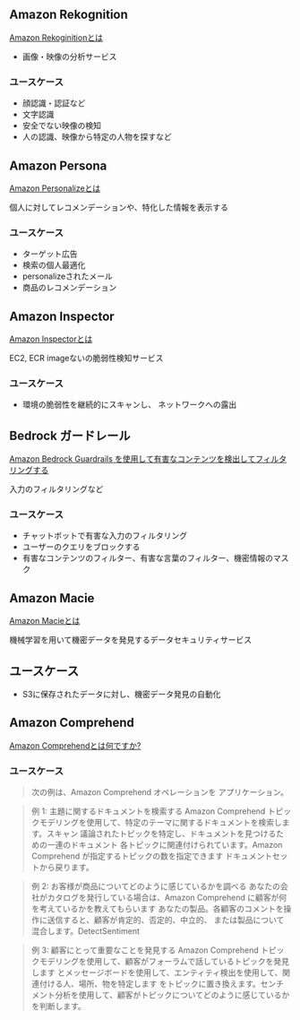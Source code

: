 ## Amazon Rekognition 

[Amazon Rekoginitionとは](https://docs.aws.amazon.com/rekognition/latest/dg/what-is.html)

- 画像・映像の分析サービス

### ユースケース

- 顔認識・認証など
- 文字認識
- 安全でない映像の検知
- 人の認識、映像から特定の人物を探すなど


## Amazon Persona

[Amazon Personalizeとは](https://docs.aws.amazon.com/personalize/latest/dg/what-is-personalize.html)

個人に対してレコメンデーションや、特化した情報を表示する

### ユースケース

- ターゲット広告
- 検索の個人最適化
- personalizeされたメール
- 商品のレコメンデーション

## Amazon Inspector

[Amazon Inspectorとは](https://docs.aws.amazon.com/inspector/latest/user/what-is-inspector.html)

EC2, ECR imageないの脆弱性検知サービス

### ユースケース

- 環境の脆弱性を継続的にスキャンし、 ネットワークへの露出

## Bedrock ガードレール

[Amazon Bedrock Guardrails を使用して有害なコンテンツを検出してフィルタリングする](https://docs.aws.amazon.com/bedrock/latest/userguide/guardrails.html)

入力のフィルタリングなど

### ユースケース

- チャットボットで有害な入力のフィルタリング
- ユーザーのクエリをブロックする
- 有害なコンテンツのフィルター、有害な言葉のフィルター、機密情報のマスク


## Amazon Macie

[Amazon Macieとは](https://docs.aws.amazon.com/macie/latest/user/what-is-macie.html)

機械学習を用いて機密データを発見するデータセキュリティサービス

## ユースケース

- S3に保存されたデータに対し、機密データ発見の自動化

## Amazon Comprehend

[Amazon Comprehendとは何ですか?](https://docs.aws.amazon.com/comprehend/latest/dg/what-is.html)

### ユースケース

>次の例は、Amazon Comprehend オペレーションを アプリケーション。

>例 1: 主題に関するドキュメントを検索する
Amazon Comprehend トピックモデリングを使用して、特定のテーマに関するドキュメントを検索します。スキャン 議論されたトピックを特定し、ドキュメントを見つけるための一連のドキュメント 各トピックに関連付けられています。Amazon Comprehend が指定するトピックの数を指定できます ドキュメントセットから戻ります。


>例 2: お客様が商品についてどのように感じているかを調べる
あなたの会社がカタログを発行している場合は、Amazon Comprehend に顧客が何を考えているかを教えてもらいます あなたの製品。各顧客のコメントを操作に送信すると、顧客が肯定的、否定的、中立的、 または製品について混合します。DetectSentiment


>例 3: 顧客にとって重要なことを発見する
Amazon Comprehend トピックモデリングを使用して、顧客がフォーラムで話しているトピックを発見します とメッセージボードを使用して、エンティティ検出を使用して、関連付ける人、場所、物を特定します をトピックに置き換えます。センチメント分析を使用して、顧客がトピックについてどのように感じているかを判断します。